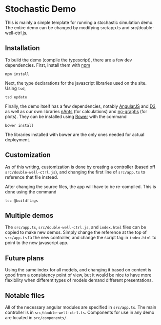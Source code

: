 # Stochastic Demo

This is mainly a simple template for running a stochastic simulation demo. The entire demo can be changed by modifying src/app.ts and src/double-well-ctrl.js.

## Installation

To build the demo (compile the typescript), there are a few dev dependencies. First, install them with [npm](https://www.npmjs.com/)

    npm install

Next, the type declarations for the javascript libraries used on the site. Using `tsd`,

    tsd update

Finally, the demo itself has a few dependencies, notably [AngularJS](http://angularjs.org) and [D3](http://d3js.org), as well as our own libraries [nAnts](https://github.com/jladan/nAnts) (for calculations) and [ng-graphs](https://github.com/jladan/ng-graphs) (for plots). They can be installed using [Bower](http://bower.io) with the command

    bower install

The libraries installed with bower are the only ones needed for actual deployment.


## Customization

As of this writing, customization is done by creating a controller (based off `src/double-well-ctrl.js`), and changing the first line of `src/app.ts` to reference that file instead.

After changing the source files, the app will have to be re-compiled. This is done using the command

    tsc @buildflags

## Multiple demos

The `src/app.ts`, `src/double-well-ctrl.js`, and `index.html` files can be copied to make new demos. Simply change the reference at the top of `src/app.ts` to the new controller, and change the script tag in `index.html` to point to the new javascript app.

## Future plans

Using the same index for all models, and changing it based on content is good from a consistency point of view, but it would be nice to have more flexibility when different types of models demand different presentations.


## Notable files
All of the necessary angular modules are specified in `src/app.ts`. The main controller is in `src/double-well-ctrl.ts`. Components for use in any demo are located in `src/components/`.

